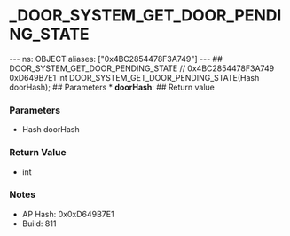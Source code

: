 # _DOOR_SYSTEM_GET_DOOR_PENDING_STATE

--- ns: OBJECT aliases: ["0x4BC2854478F3A749"] --- ## DOOR_SYSTEM_GET_DOOR_PENDING_STATE  // 0x4BC2854478F3A749 0xD649B7E1 int DOOR_SYSTEM_GET_DOOR_PENDING_STATE(Hash doorHash);  ## Parameters * **doorHash**:  ## Return value

### Parameters
* Hash doorHash

### Return Value
* int

### Notes
* AP Hash: 0x0xD649B7E1
* Build: 811

